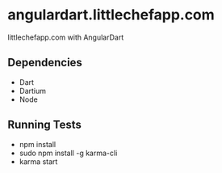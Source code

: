 # angulardart.littlechefapp.com
littlechefapp.com with AngularDart

## Dependencies

- Dart
- Dartium
- Node

## Running Tests

- npm install
- sudo npm install -g karma-cli
- karma start